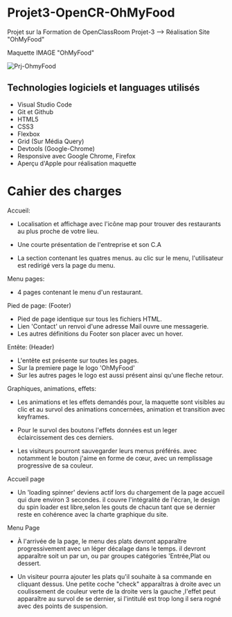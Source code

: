 # Projet3-OpenCR-OhMyFood

Projet sur la Formation de OpenClassRoom Projet-3 --> Réalisation Site "OhMyFood"

Maquette IMAGE "OhMyFood"

![Prj-OhmyFood](https://user-images.githubusercontent.com/93205678/155766049-ef0f453f-6a32-4380-a766-af51189456f1.jpeg)












## Technologies logiciels et languages utilisés

* Visual Studio Code
* Git et Github
* HTML5
* CSS3
* Flexbox
* Grid (Sur Média Query)
* Devtools (Google-Chrome)
* Responsive avec Google Chrome, Firefox
* Aperçu d'Apple pour réalisation maquette

# Cahier des charges

Accueil:

* Localisation et affichage avec l'icône map pour trouver
  des restaurants au plus proche de votre lieu.

* Une courte présentation de l'entreprise et son C.A  

* La section contenant les quatres menus.
  au clic sur le menu, l'utilisateur est redirigé vers la 
  page du menu.

Menu pages:  

* 4 pages contenant le menu d'un restaurant.

Pied de page: (Footer)

* Pied de page identique sur tous les fichiers HTML.
* Lien 'Contact' un renvoi d'une adresse Mail ouvre une messagerie.
* Les autres définitions du Footer son placer avec un hover.

Entête: (Header)

* L'entête est présente sur toutes les pages.
* Sur la premiere page le logo 'OhMyFood'
* Sur les autres pages le logo est aussi présent ainsi qu'une
  fleche retour.

Graphiques, animations, effets:

* Les animations et les effets demandés pour, la maquette sont
  visibles au clic et au survol des animations concernées, animation et transition avec keyframes.

* Pour le survol des boutons l'effets données est un leger  
  éclaircissement des ces derniers.

* Les visiteurs pourront sauvegarder leurs menus préférés.
  avec notamment le bouton j'aime en forme de cœur, avec un remplissage progressive de sa couleur.

Accueil page

* Un 'loading spinner' deviens actif lors du chargement de la page
  accueil qui dure environ 3 secondes.
  il couvre l'intégralité de l'écran, le design du spin loader est libre,selon les gouts de chacun tant que se dernier reste en cohérence avec la charte graphique du site.


Menu Page

* À l'arrivée de la page, le menu des plats devront apparaître 
  progressivement avec un léger décalage dans le temps.
  il devront apparaître soit un par un, ou par groupes catégories
  'Entrée,Plat ou dessert.

* Un visiteur pourra ajouter les plats qu'il souhaite à sa commande
  en cliquant dessus. Une petite coche "check" apparaîtras à droite
  avec un coulissement de couleur verte de la droite vers la gauche
  ,l'effet peut apparaître au survol de se dernier, si l'intitulé est trop long il sera rogné avec des points de suspension.     




